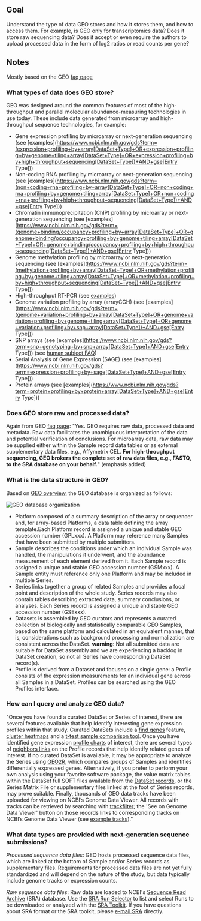 ## Goal

Understand the type of data GEO stores and how it stores them, and how to access them. For example, is GEO only for transcriptomics data? Does it store raw sequencing data? Does it accept or even require the authors to upload processed data in the form of log2 ratios or read counts per gene?

## Notes

Mostly based on the GEO [faq page](https://www.ncbi.nlm.nih.gov/geo/info/faq.html#kinds) 

### What types of data does GEO store?

GEO was designed around the common features of most of the high-throughput and parallel molecular abundance-measuring technologies in use today. These include data generated from microarray and high-throughput sequence technologies, for example:

- Gene expression profiling by microarray or next-generation sequencing (see [examples](https://www.ncbi.nlm.nih.gov/gds?term=(expression+profiling+by+array[DataSet+Type]+OR+expression+profiling+by+genome+tiling+array[DataSet+Type]+OR+expression+profiling+by+high+throughput+sequencing[DataSet+Type])+AND+gse[Entry Type]))
- Non-coding RNA profiling by microarray or next-generation sequencing (see [examples](https://www.ncbi.nlm.nih.gov/gds?term=(non+coding+rna+profiling+by+array[DataSet+Type]+OR+non+coding+rna+profiling+by+genome+tiling+array[DataSet+Type]+OR+non+coding+rna+profiling+by+high+throughput+sequencing[DataSet+Type])+AND+gse[Entry Type]))
- Chromatin immunoprecipitation (ChIP) profiling by microarray or next-generation sequencing (see [examples](https://www.ncbi.nlm.nih.gov/gds?term=(genome+binding/occupancy+profiling+by+array[DataSet+Type]+OR+genome+binding/occupancy+profiling+by+genome+tiling+array[DataSet+Type]+OR+genome+binding/occupancy+profiling+by+high+throughput+sequencing[DataSet+Type])+AND+gse[Entry Type]))
- Genome methylation profiling by microarray or next-generation sequencing (see [examples](https://www.ncbi.nlm.nih.gov/gds?term=(methylation+profiling+by+array[DataSet+Type]+OR+methylation+profiling+by+genome+tiling+array[DataSet+Type]+OR+methylation+profiling+by+high+throughput+sequencing[DataSet+Type])+AND+gse[Entry Type]))
- High-throughput RT-PCR (see [examples](https://www.ncbi.nlm.nih.gov/gds?term="expression+profiling+by+rt+pcr"[DataSet+Type]))
- Genome variation profiling by array (arrayCGH) (see [examples](https://www.ncbi.nlm.nih.gov/gds?term=(genome+variation+profiling+by+array[DataSet+Type]+OR+genome+variation+profiling+by+genome+tiling+array[DataSet+Type]+OR+genome+variation+profiling+by+snp+array[DataSet+Type])+AND+gse[Entry Type]))
- SNP arrays (see [examples](https://www.ncbi.nlm.nih.gov/gds?term=snp+genotyping+by+snp+array[DataSet+Type]+AND+gse[Entry Type])) (see [human subject FAQ](https://www.ncbi.nlm.nih.gov/geo/info/faq.html#patient))
- Serial Analysis of Gene Expression (SAGE) (see [examples](https://www.ncbi.nlm.nih.gov/gds?term=expression+profiling+by+sage[DataSet+Type]+AND+gse[Entry Type]))
- Protein arrays (see [examples](https://www.ncbi.nlm.nih.gov/gds?term=protein+profiling+by+protein+array[DataSet+Type]+AND+gse[Entry Type]))

### Does GEO store raw and processed data?

Again from GEO [faq page](https://www.ncbi.nlm.nih.gov/geo/info/faq.html#kinds): "Yes. GEO requires raw data, processed data and metadata. Raw data facilitates the unambiguous interpretation of the data and potential verification of conclusions. For microarray data, raw data may be supplied either within the Sample record data tables or as external supplementary data files, e.g., Affymetrix CEL. **For high-throughput sequencing, GEO brokers the complete set of raw data files, e.g., FASTQ, to the SRA database on your behalf.**" (emphasis added)

### What is the data structure in GEO?

Based on [GEO overview](https://www.ncbi.nlm.nih.gov/geo/info/overview.html), the GEO database is organized as follows:

![GEO database organization](https://www.ncbi.nlm.nih.gov/geo/img/geo_overview.jpg)

- Platform
  composed of a summary description of the array or sequencer and, for array-based Platforms, a data table defining the array template.Each Platform record is assigned a unique and stable GEO accession number (GPLxxx). A Platform may reference many Samples that have been submitted by multiple submitters.
- Sample
  describes the conditions under which an individual Sample was handled, the manipulations it underwent, and the abundance measurement of each element derived from it. Each Sample record is assigned a unique and stable GEO accession number (GSMxxx). A Sample entity must reference only one Platform and may be included in multiple Series.
- Series
  links together a group of related Samples and provides a focal point and description of the whole study. Series records may also contain tables describing extracted data, summary conclusions, or analyses. Each Series record is assigned a unique and stable GEO accession number (GSExxx).
- Datasets
  is assembled by GEO curators and represents a curated collection of biologically and statistically comparable GEO Samples, based on the same platform and calculated in an equivalent manner, that is, considerations such as background processing and normalization are consistent across the DataSet.
  **warning**: Not all submitted data are suitable for DataSet assembly and we are experiencing a backlog in DataSet creation, so not all Series have corresponding DataSet record(s).
- Profile
  is derived from a Dataset and focuses on a single gene: a Profile consists of the expression measurements for an individual gene across all Samples in a DataSet. Profiles can be searched using the GEO Profiles interface.

### How can I query and analyze GEO data?

"Once you have found a curated DataSet or Series of interest, there are several features available that help identify interesting gene expression profiles within that study. Curated DataSets include a [find genes](https://www.ncbi.nlm.nih.gov/geo/info/datasets.html#findgenes) feature, [cluster heatmaps](https://www.ncbi.nlm.nih.gov/geo/info/datasets.html#heatmap) and a [t-test sample comparison tool](https://www.ncbi.nlm.nih.gov/geo/info/datasets.html#compare). Once you have identified gene expression [profile charts](https://www.ncbi.nlm.nih.gov/geo/info/profiles.html#chart) of interest, there are several types of [neighbors links](https://www.ncbi.nlm.nih.gov/geo/info/profiles.html#e) on the Profile records that help identify related genes of interest. If no curated DataSet is available, it may be appropriate to analyze the Series using [GEO2R](https://www.ncbi.nlm.nih.gov/geo/geo2r/), which compares groups of Samples and identifies differentially expressed genes. Alternatively, if you prefer to perform your own analysis using your favorite software package, the value matrix tables within the DataSet full SOFT files available from the [DataSet records](https://www.ncbi.nlm.nih.gov/geo/info/datasets.html#record), or the Series Matrix File or supplementary files linked at the foot of Series records, may prove suitable. Finally, thousands of GEO data tracks have been uploaded for viewing on NCBI’s Genome Data Viewer. All records with tracks can be retrieved by searching with [trackfilter](https://www.ncbi.nlm.nih.gov/gds/?term=trackfilter); the 'See on Genome Data Viewer' button on those records links to corresponding tracks on NCBI’s Genome Data Viewer (see [example tracks](https://www.ncbi.nlm.nih.gov/genome/gdv/browser/?context=GEO&acc=GSE86740))."

### What data types are provided with next-generation sequence submissions?

*Processed sequence data files*: GEO hosts processed sequence data files, which are linked at the bottom of Sample and/or Series records as supplementary files. Requirements for processed data files are not yet fully standardized and will depend on the nature of the study, but data typically include genome tracks or expression counts.

*Raw sequence data files*: Raw data are loaded to NCBI's [Sequence Read Archive](https://trace.ncbi.nlm.nih.gov/Traces/sra/sra.cgi?) (SRA) database. Use the [SRA Run Selector](https://www.ncbi.nlm.nih.gov/Traces/study/?go=home) to list and select Runs to be downloaded or analyzed with the [SRA Toolkit](https://trace.ncbi.nlm.nih.gov/Traces/sra/sra.cgi?view=toolkit_doc). If you have questions about SRA format or the SRA toolkit, please [e-mail SRA](mailto:sra@ncbi.nlm.nih.gov) directly.